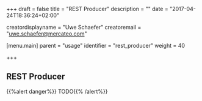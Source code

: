 +++
draft = false
title = "REST Producer"
description = ""
date = "2017-04-24T18:36:24+02:00"

creatordisplayname = "Uwe Schaefer"
creatoremail = "uwe.schaefer@mercateo.com"

[menu.main]
parent = "usage"
identifier = "rest_producer"
weight = 40

+++

## REST Producer

{{%alert danger%}} TODO{{% /alert%}}